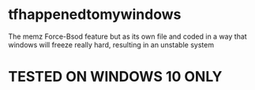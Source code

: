 # tfhappenedtomywindows

The memz Force-Bsod feature but as its own file and coded in a way that windows will freeze really hard, resulting in an unstable system

# TESTED ON WINDOWS 10 ONLY
